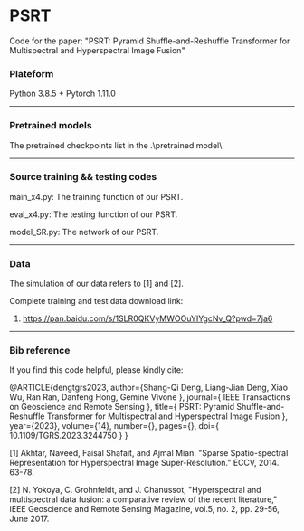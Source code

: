 # PSRT
Code for the paper: "PSRT: Pyramid Shuffle-and-Reshuffle Transformer for Multispectral and Hyperspectral Image Fusion"
### Plateform
Python 3.8.5 + Pytorch 1.11.0
______

### Pretrained models
The pretrained checkpoints list in the .\pretrained model\
______

### Source training && testing codes
main_x4.py: The training function of our PSRT.

eval_x4.py: The testing function of our PSRT.

model_SR.py: The network of our PSRT.

______
### Data
The simulation of our data refers to [1] and [2].

Complete training and test data download link:
1. <https://pan.baidu.com/s/1SLR0QKVyMWOOuYIYgcNv_Q?pwd=7ja6>
______

### Bib reference
If you find this code helpful, please kindly cite:

@ARTICLE{dengtgrs2023,
author={Shang-Qi Deng, Liang-Jian Deng, Xiao Wu, Ran Ran, Danfeng Hong, Gemine Vivone },
journal={ IEEE Transactions on Geoscience and Remote Sensing },
title={ PSRT: Pyramid Shuffle-and-Reshuffle Transformer for Multispectral and Hyperspectral Image Fusion },
year={2023},
volume={14},
number={},
pages={},
doi={ 10.1109/TGRS.2023.3244750 }
   }


[1] Akhtar, Naveed, Faisal Shafait, and Ajmal Mian. "Sparse Spatio-spectral Representation for Hyperspectral Image Super-Resolution." ECCV, 2014. 63-78.

[2] N. Yokoya, C. Grohnfeldt, and J. Chanussot, "Hyperspectral and multispectral data fusion: a comparative review of the recent literature," IEEE Geoscience and Remote Sensing Magazine, vol.5, no. 2, pp. 29-56, June 2017.
